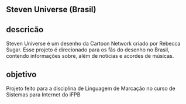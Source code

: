 ## Steven Universe (Brasil)

## descricão
Steven Universe é um desenho da Cartoon Network criado por Rebecca Sugar. Esse projeto é direcionado para os fãs do desenho no Brasil, contendo informações sobre, além de notícias e acordes de músicas.

## objetivo
Projeto feito para a disciplina de Linguagem de Marcação no curso de Sistemas para Internet do iFPB
